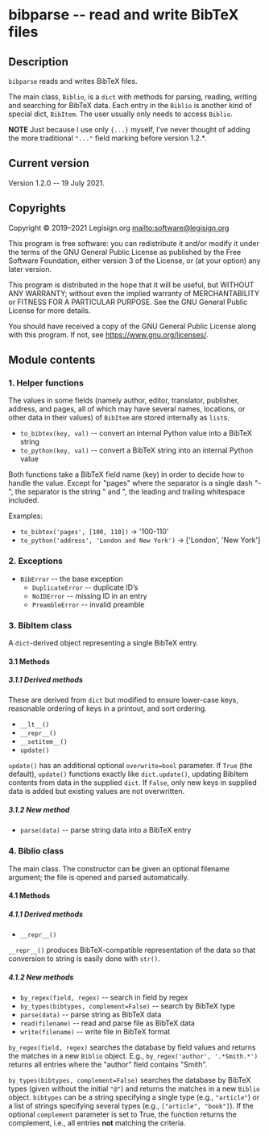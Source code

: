 # bibparse -- read and write BibTeX files

## Description

`bibparse` reads and writes BibTeX files.

The main class, `Biblio`, is a `dict` with methods for parsing, reading, writing and searching for BibTeX data. Each entry in the `Biblio` is another kind of special dict, `BibItem`. The user usually only needs to access `Biblio`.

**NOTE** Just because I use only `{...}` myself, I’ve never thought of adding the more traditional `"..."` field marking before version 1.2.*.

## Current version

Version 1.2.0 -- 19 July 2021.

## Copyrights

Copyright © 2019–2021 Legisign.org <mailto:software@legisign.org>

This program is free software: you can redistribute it and/or modify it under the terms of the GNU General Public License as published by the Free Software Foundation, either version 3 of the License, or (at your option) any later version.

This program is distributed in the hope that it will be useful, but WITHOUT ANY WARRANTY; without even the implied warranty of MERCHANTABILITY or FITNESS FOR A PARTICULAR PURPOSE. See the GNU General Public License for more details.

You should have received a copy of the GNU General Public License along with this program.  If not, see <https://www.gnu.org/licenses/>.

## Module contents

### 1. Helper functions

The values in some fields (namely author, editor, translator, publisher, address, and pages, all of which may have several names, locations, or other data in their values) of `BibItem` are stored internally as `list`s.

* `to_bibtex(key, val)` -- convert an internal Python value into a BibTeX string
* `to_python(key, val)` -- convert a BibTeX string into an internal Python value

Both functions take a BibTeX field name (key) in order to decide how to handle the value. Except for "pages" where the separator is a single dash "-", the separator is the string " and ", the leading and trailing whitespace included.

Examples:

*   `to_bibtex('pages', [100, 110])` →  '100-110'
*   `to_python('address', 'London and New York')` → ['London', 'New York']

### 2. Exceptions

* `BibError` -- the base exception
    * `DuplicateError` -- duplicate ID’s
    * `NoIDError` -- missing ID in an entry
    * `PreambleError` -- invalid preamble

### 3. BibItem class

A `dict`-derived object representing a single BibTeX entry.

#### 3.1 Methods

##### 3.1.1 Derived methods

These are derived from `dict` but modified to ensure lower-case keys, reasonable ordering of keys in a printout, and sort ordering.

* `__lt__()`
* `__repr__()`
* `__setitem__()`
* `update()`

`update()` has an additional optional `overwrite=bool` parameter. If `True` (the default), `update()` functions exactly like `dict.update()`, updating BibItem contents from data in the supplied `dict`. If `False`, only new keys in supplied data is added but existing values are not overwritten.

##### 3.1.2 New method

* `parse(data)` -- parse string data into a BibTeX entry

### 4. Biblio class

The main class. The constructor can be given an optional filename argument; the file is opened and parsed automatically.

#### 4.1  Methods

##### 4.1.1 Derived methods

* `__repr__()`

`__repr__()` produces BibTeX-compatible representation of the data so that conversion to string is easily done with `str()`.

##### 4.1.2 New methods

* `by_regex(field, regex)` -- search in field by regex
* `by_types(bibtypes, complement=False)` -- search by BibTeX type
* `parse(data)`  -- parse string as BibTeX data
* `read(filename)` -- read and parse file as BibTeX data
* `write(filename)` -- write file in BibTeX format

`by_regex(field, regex)` searches the database by field values and returns the matches in a new `Biblio` object. E.g., `by_regex('author', '.*Smith.*')` returns all entries where the "author" field contains "Smith".

`by_types(bibtypes, complement=False)` searches the database by BibTeX types (given without the initial `"@"`) and returns the matches in a new `Biblio` object. `bibtypes` can be a string specifying a single type (e.g., `"article"`) or a list of strings specifying several types (e.g., `["article", "book"]`). If the optional `complement` parameter is set to True, the function returns the complement, i.e., all entries **not** matching the criteria.
